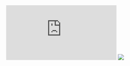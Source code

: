 
![](https://github.com/Muxiaaaa/520432910014-Muxiarefu/blob/main/%E7%AC%AC%E4%BA%94%E6%AC%A1/%E8%AF%B4%E6%98%8E.txt)
![](https://github.com/Muxiaaaa/520432910014-Muxiarefu/blob/main/%E7%AC%AC%E4%BA%94%E6%AC%A1/sketch_2223.pde)
